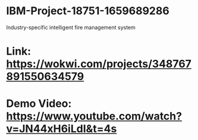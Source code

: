 # IBM-Project-18751-1659689286
Industry-specific intelligent fire management system

# Link: https://wokwi.com/projects/348767891550634579

# Demo Video: https://www.youtube.com/watch?v=JN44xH6iLdI&t=4s
